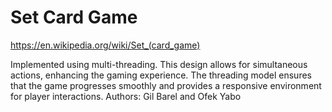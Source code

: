 # Set Card Game
https://en.wikipedia.org/wiki/Set_(card_game)

Implemented using multi-threading. This design allows for simultaneous actions, enhancing the gaming
experience. The threading model ensures that the game progresses smoothly and provides a responsive
environment for player interactions.
Authors: Gil Barel and Ofek Yabo
